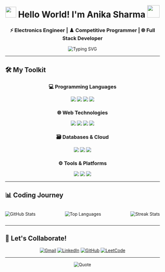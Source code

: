 <h1 align="center">
  <img src="https://media.giphy.com/media/hvRJCLFzcasrR4ia7z/giphy.gif" width="35"> 
  Hello World! I'm Anika Sharma 
  <img src="https://media.giphy.com/media/WUlplcMpOCEmTGBtBW/giphy.gif" width="40">
</h1>

<h3 align="center">
  ⚡ Electronics Engineer | ♟️ Competitive Programmer | 🌐 Full Stack Developer
</h3>

<p align="center">
  <img src="https://readme-typing-svg.demolab.com?font=Fira+Code&weight=600&size=22&pause=1000&color=6366F1&center=true&vCenter=true&width=500&lines=Transforming+ideas+into+functional+code;Debugging+by+day%2C+coding+by+night;CP+addict+%7C+Web+enthusiast+%7C+Tech+explorer" alt="Typing SVG" />
</p>

---

## 🛠️ **My Toolkit**

<div align="center">

### **💻 Programming Languages**
<img src="https://img.shields.io/badge/C++-00599C?style=for-the-badge&logo=c%2B%2B&logoColor=white&logoWidth=30"/>
<img src="https://img.shields.io/badge/JavaScript-F7DF1E?style=for-the-badge&logo=javascript&logoColor=black"/>
<img src="https://img.shields.io/badge/Java-ED8B00?style=for-the-badge&logo=java&logoColor=white"/>
<img src="https://img.shields.io/badge/Python-3776AB?style=for-the-badge&logo=python&logoColor=white"/>

### **🌐 Web Technologies**
<img src="https://img.shields.io/badge/Next.js-000000?style=for-the-badge&logo=nextdotjs&logoColor=white"/>
<img src="https://img.shields.io/badge/React-61DAFB?style=for-the-badge&logo=react&logoColor=20232A"/>
<img src="https://img.shields.io/badge/Node.js-339933?style=for-the-badge&logo=nodedotjs&logoColor=white"/>
<img src="https://img.shields.io/badge/Tailwind_CSS-06B6D4?style=for-the-badge&logo=tailwind-css&logoColor=white"/>

### **🗃️ Databases & Cloud**
<img src="https://img.shields.io/badge/MongoDB-47A248?style=for-the-badge&logo=mongodb&logoColor=white"/>
<img src="https://img.shields.io/badge/Firebase-FFCA28?style=for-the-badge&logo=firebase&logoColor=black"/>
<img src="https://img.shields.io/badge/MySQL-4479A1?style=for-the-badge&logo=mysql&logoColor=white"/>

### **⚙️ Tools & Platforms**
<img src="https://img.shields.io/badge/Git-F05032?style=for-the-badge&logo=git&logoColor=white"/>
<img src="https://img.shields.io/badge/VSCode-007ACC?style=for-the-badge&logo=visual-studio-code&logoColor=white"/>
<img src="https://img.shields.io/badge/Arduino-00979D?style=for-the-badge&logo=arduino&logoColor=white"/>

</div>

---

## 📊 **Coding Journey**

<div align="center" style="display: flex; justify-content: space-between; flex-wrap: wrap; gap: 10px;">

![GitHub Stats](https://github-readme-stats.vercel.app/api?username=anika253&show_icons=true&theme=radical&hide_border=true&bg_color=0D1117&title_color=6366F1&icon_color=8B5CF6&include_all_commits=true)

![Top Languages](https://github-readme-stats.vercel.app/api/top-langs/?username=anika253&layout=compact&theme=radical&hide_border=true&bg_color=0D1117&title_color=6366F1&text_color=F8FAFC)

![Streak Stats](https://streak-stats.demolab.com/?user=anika253&theme=radical&hide_border=true&background=0D1117&stroke=6366F1&ring=8B5CF6&fire=EC4899)

</div>

---

## 🌟 **Let's Collaborate!**

<div align="center">

[![Gmail](https://img.shields.io/badge/Email-D14836?style=for-the-badge&logo=gmail&logoColor=white)](mailto:22bec020@nith.ac.in)
[![LinkedIn](https://img.shields.io/badge/LinkedIn-0A66C2?style=for-the-badge&logo=linkedin&logoColor=white)](https://www.linkedin.com/in/anika-sharma-549555257)
[![GitHub](https://img.shields.io/badge/GitHub-181717?style=for-the-badge&logo=github&logoColor=white)](https://github.com/anika253)
[![LeetCode](https://img.shields.io/badge/LeetCode-FFA116?style=for-the-badge&logo=leetcode&logoColor=black)](https://leetcode.com/u/anika253/)

</div>

---

<div align="center">
  
  ![Quote](https://quotes-github-readme.vercel.app/api?type=horizontal&theme=radical)

</div>
